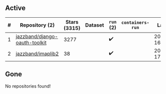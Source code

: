 ## Active
| # | Repository (2) | Stars (3315) | Dataset | `run` (2) | `containers-run` | Last Modified |
| --- | --- | --- | --- | --- | --- | --- |
| 1 | [jazzband/django-oauth-toolkit](https://github.com/jazzband/django-oauth-toolkit) | 3277 |  | :heavy_check_mark: |  | 2025-10-03 16:14:21+00:00 |
| 2 | [jazzband/imaplib2](https://github.com/jazzband/imaplib2) | 38 |  | :heavy_check_mark: |  | 2025-08-11 17:36:18+00:00 |

## Gone
No repositories found!
